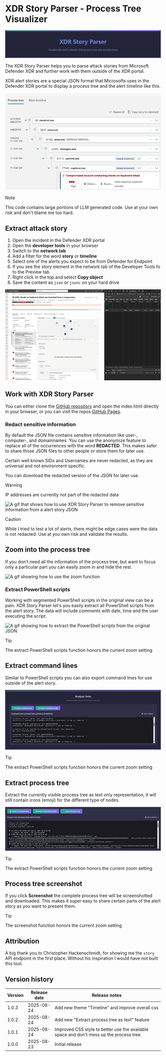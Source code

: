 # XDR Story Parser - Process Tree Visualizer

![XDR Story Parser logo](images/logo.png)

The XDR Story Parser helps you to parse attack stories from Microsoft Defender XDR and further work with them outside of the XDR portal.

XDR alert stories are a special JSON format that Microsofts uses in the Defender XDR portal to display a process tree and the alert timeline like this.

![A screenshot of a process tree in Defender XDR showing different process in a timeline view.](images/XDRAlertStory.png)

> [!Note]
> This code contains large portions of LLM generated code. Use at your own risk and don't blame me too hard.

## Extract attack story

1. Open the incident in the Defender XDR portal
2. Open the **developer tools** in your browser
3. Switch to the **network tab**
4. Add a filter for the word **story** or **timeline**
5. Select one of the alerts you expect to be from Defender for Endpoint
6. If you see the story element in the network tab of the Developer Tools fo to the Preview tab
7. Right click in the top and select **Copy object**
8. Save the content as `json` or `jsonc` on your hard drive

![A gif that shows how to extract the attack story from Defender XDR as JSON](images/ExtractStoryFromXDR.gif)

## Work with XDR Story Parser

You can either clone the [GitHub repository](https://github.com/f-bader/XDRStoryParser) and open the index.html directly in your browser, or you can visit the repos [GitHub Pages](https://f-bader.github.io/XDRStoryParser/).

### Redact sensitive information

By default the JSON file contains sensitive information like user-, computer-, and domainnames. You can use the anonymize feature to replace all of the occurrences with the word **REDACTED**. This makes safer to share those JSON files to other people or store them for later use.

Certain well known SIDs and Usernames are never redacted, as they are universal and not environment specific.

You can download the redacted version of the JSON for later use.

> [!WARNING]  
> IP addresses are currently not part of the redacted data

![A gif that shows how to use XDR Story Parser to remove sensitive information from a alert story JSON](images/RedactSensitiveInformation.gif)

> [!CAUTION]
> While I tried to test a lot of alerts, there might be edge cases were the data is not redacted. Use at you own risk and validate the results.

## Zoom into the process tree

If you don't need all the information of the process tree, but want to focus only a particular part you can easily zoom in and hide the rest.

![A gif showing how to use the zoom function](images/ZoomIn.gif)

### Extract PowerShell scripts

Working with segmented PowerShell scripts in the original view can be a pain. XDR Story Parser let's you easily extract all PowerShell scripts from the alert story. The data will include comments with date, time and the user executing the script.

![A gif showing how to extract the PowerShell scripts from the original JSON](images/ExtractPowerShellScripts.gif)

> [!Tip]
> The extract PowerShell scripts function honors the current zoom setting

## Extract command lines

Similar to PowerShell scripts you can also export command lines for use outside of the alert story.

![A screenshot showing extracted command lines from the original JSON](images/ExtractCommandLines.png)

> [!Tip]
> The extract PowerShell scripts function honors the current zoom setting

## Extract process tree

Extract the currently visible process tree as text only representation, it will still contain icons (emoji) for the different type of nodes.

![A screenshot showing the extracted process tree in a text only representation.](images/TextBasedProcessTree.png)

> [!Tip]
> The extract PowerShell scripts function honors the current zoom setting

## Process tree screenshot

If you click **Screenshot** the complete process tree will be screenshotted and downloaded. This makes it super easy to share certain parts of the alert story as you want to present them.

> [!Tip]
> The screenshot function honors the current zoom setting

## Attribution

A big thank you to Christopher Hackenschmidt, for showing me the `story` API endpoint in the first place. Without his inspiration I would have not built this tool.

## Version history

| Version | Release date | Release notes                                                                            |
| ------- | ------------ | ---------------------------------------------------------------------------------------- |
| 1.0.3   | 2025-08-24   | Add new theme "Timeline" and improve overall css                                         |
| 1.0.2   | 2025-08-24   | Add new "Extract process tree as text" feature                                           |
| 1.0.1   | 2025-08-24   | Improved CSS style to better use the available space and don't mess up the process tree. |
| 1.0.0   | 2025-08-23   | Initial release                                                                          |
